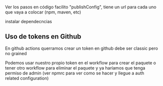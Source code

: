 Ver los pasos en código facilito
"publishConfig", tiene un url para cada uno que vaya a colocar (npm, maven, etc)

instalar dependecncias

## Uso de tokens en Github
En github actions querramos crear un token en github debe ser classic pero no grained 

Podemos usar nuestro propio token en el workflow para crear el paquete o tener otro workflow para eliminar el paquete y ya haríamos que tenga permiso de admin (ver npmrc para ver como se hacer y llegue a auth related configuration)

